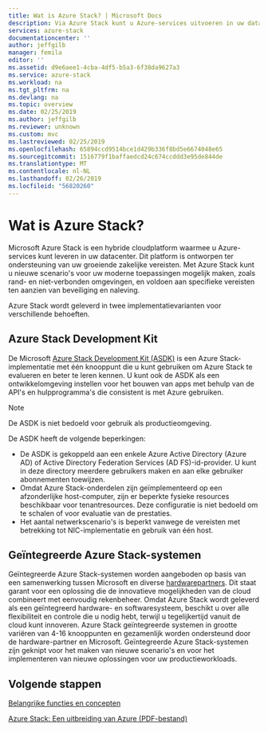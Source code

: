 ```yaml
---
title: Wat is Azure Stack? | Microsoft Docs
description: Via Azure Stack kunt u Azure-services uitvoeren in uw datacenter.
services: azure-stack
documentationcenter: ''
author: jeffgilb
manager: femila
editor: ''
ms.assetid: d9e6aee1-4cba-4df5-b5a3-6f38da9627a3
ms.service: azure-stack
ms.workload: na
ms.tgt_pltfrm: na
ms.devlang: na
ms.topic: overview
ms.date: 02/25/2019
ms.author: jeffgilb
ms.reviewer: unknown
ms.custom: mvc
ms.lastreviewed: 02/25/2019
ms.openlocfilehash: 65894ccd9514bce1d429b336f8bd5e6674048e65
ms.sourcegitcommit: 1516779f1baffaedcd24c674ccddd3e95de844de
ms.translationtype: MT
ms.contentlocale: nl-NL
ms.lasthandoff: 02/26/2019
ms.locfileid: "56820260"
---
```

# <a name="what-is-azure-stack"></a>Wat is Azure Stack?

Microsoft Azure Stack is een hybride cloudplatform waarmee u Azure-services kunt leveren in uw datacenter. Dit platform is ontworpen ter ondersteuning van uw groeiende zakelijke vereisten. Met Azure Stack kunt u nieuwe scenario's voor uw moderne toepassingen mogelijk maken, zoals rand- en niet-verbonden omgevingen, en voldoen aan specifieke vereisten ten aanzien van beveiliging en naleving.

Azure Stack wordt geleverd in twee implementatievarianten voor verschillende behoeften.


## <a name="azure-stack-development-kit"></a>Azure Stack Development Kit

De Microsoft [Azure Stack Development Kit (ASDK)](./asdk/asdk-what-is.md) is een Azure Stack-implementatie met één knooppunt die u kunt gebruiken om Azure Stack te evalueren en beter te leren kennen.  U kunt ook de ASDK als een ontwikkelomgeving instellen voor het bouwen van apps met behulp van de API's en hulpprogramma's die consistent is met Azure gebruiken.

>[!Note]
>De ASDK is niet bedoeld voor gebruik als productieomgeving.

De ASDK heeft de volgende beperkingen:

* De ASDK is gekoppeld aan een enkele Azure Active Directory (Azure AD) of Active Directory Federation Services (AD FS)-id-provider. U kunt in deze directory meerdere gebruikers maken en aan elke gebruiker abonnementen toewijzen.
* Omdat Azure Stack-onderdelen zijn geïmplementeerd op een afzonderlijke host-computer, zijn er beperkte fysieke resources beschikbaar voor tenantresources. Deze configuratie is niet bedoeld om te schalen of voor evaluatie van de prestaties.
* Het aantal netwerkscenario's is beperkt vanwege de vereisten met betrekking tot NIC-implementatie en gebruik van één host.

## <a name="azure-stack-integrated-systems"></a>Geïntegreerde Azure Stack-systemen
Geïntegreerde Azure Stack-systemen worden aangeboden op basis van een samenwerking tussen Microsoft en diverse [hardwarepartners](https://azure.microsoft.com/overview/azure-stack/integrated-systems/). Dit staat garant voor een oplossing die de innovatieve mogelijkheden van de cloud combineert met eenvoudig rekenbeheer. Omdat Azure Stack wordt geleverd als een geïntegreerd hardware- en softwaresysteem, beschikt u over alle flexibiliteit en controle die u nodig hebt, terwijl u tegelijkertijd vanuit de cloud kunt innoveren. Azure Stack geïntegreerde systemen in grootte variëren van 4-16 knooppunten en gezamenlijk worden ondersteund door de hardware-partner en Microsoft.  Geïntegreerde Azure Stack-systemen zijn geknipt voor het maken van nieuwe scenario's en voor het implementeren van nieuwe oplossingen voor uw productieworkloads.

## <a name="next-steps"></a>Volgende stappen

[Belangrijke functies en concepten](azure-stack-key-features.md)

[Azure Stack: Een uitbreiding van Azure (PDF-bestand)](https://azure.microsoft.com/resources/azure-stack-an-extension-of-azure/)
